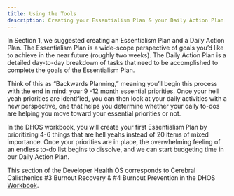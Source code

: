 ```yaml
---
title: Using the Tools
description: Creating your Essentialism Plan & your Daily Action Plan
---
```


In Section 1, we suggested creating an Essentialism Plan and a Daily Action Plan. The Essentialism Plan is a wide-scope perspective of goals you’d like to achieve in the near future (roughly two weeks). The Daily Action Plan is a detailed day-to-day breakdown of tasks that need to be accomplished to complete the goals of the Essentialism Plan. 

Think of this as “Backwards Planning,” meaning you’ll begin this process with the end in mind: your 9 -12 month essential priorities. Once your hell yeah priorities are identified, you can then look at your daily activities with a new perspective, one that helps you determine whether your daily to-dos are helping you move toward your essential priorities or not.  

In the DHOS workbook, you will create your first Essentialism Plan by prioritizing 4-6 things that are hell yeahs instead of 20 items of mixed importance. Once your priorities are in place, the overwhelming feeling of an endless to-do list begins to dissolve, and we can start budgeting time in our Daily Action Plan. 

This section of the Developer Health OS corresponds to Cerebral Calisthenics #3 Burnout Recovery & #4 Burnout Prevention in the DHOS [Workbook](/workbook/cerebral-calisthenics/cc3/).

